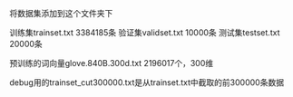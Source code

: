将数据集添加到这个文件夹下

训练集trainset.txt 3384185条
验证集validset.txt 10000条
测试集testset.txt 20000条

预训练的词向量glove.840B.300d.txt 2196017个，300维

debug用的trainset_cut300000.txt是从trainset.txt中截取的前300000条数据
